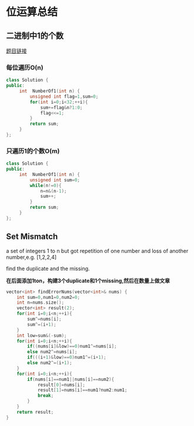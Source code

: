 # 位运算总结
## 二进制中1的个数
[题目链接](https://www.nowcoder.com/practice/8ee967e43c2c4ec193b040ea7fbb10b8?tpId=13&tqId=11164&tPage=1&rp=1&ru=/ta/coding-interviews&qru=/ta/coding-interviews/question-ranking)
### 每位遍历O(n)
```cpp
class Solution {
public:
     int  NumberOf1(int n) {
         unsigned int flag=1,sum=0;
         for(int i=0;i<32;++i){
             sum+=flag&n?1:0;
             flag<<=1;
         }
         return sum;
     }
};
```
### 只遍历1的个数O(m)
```cpp
class Solution {
public:
     int  NumberOf1(int n) {
         unsigned int sum=0;
         while(n!=0){
             n=n&(n-1);
             sum++;
         }
         return sum;
     }
};
```

##  Set Mismatch

a set of integers 1 to n but got repetition of one number and loss of another number,e.g. [1,2,2,4]

find the duplicate and the missing.

**在后面添加1ton，构建3个duplicate和1个missing,然后在数量上做文章**

```cpp
vector<int> findErrorNums(vector<int>& nums) {
    int sum=0,num1=0,num2=0;
    int n=nums.size();
    vector<int> result(2);
    for(int i=0;i<n;++i){
        sum^=nums[i];
        sum^=(i+1);
    }
    int low=sum&(-sum);
    for(int i=0;i<n;++i){
        if((nums[i]&low)==0)num1^=nums[i];
        else num2^=nums[i];
        if(((i+1)&low)==0)num1^=(i+1);
        else num2^=(i+1);
    }
    for(int i=0;i<n;++i){
        if(nums[i]==num1||nums[i]==num2){
            result[0]=nums[i];
            result[1]=nums[i]==num1?num2:num1;
            break;
        }
    }
    return result;
}
```